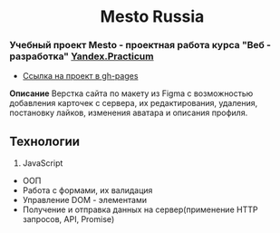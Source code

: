<h1 align="center"> Mesto Russia </h1>

### Учебный проект Mesto - проектная работа курса "Веб - разработка" [Yandex.Practicum](https://praktikum.yandex.ru "Яндекс Практикум")


* [Ссылка на проект в gh-pages](https://alexleibch.github.io/mesto/)

**Описание**
Верстка сайта по макету из Figma с возможностью добавления карточек с сервера, их редактирования, удаления, постановку лайков, изменения аватара и описания профиля.

## Технологии
1. JavaScript
  - ООП
  - Работа с формами, их валидация
  - Управление DOM - элементами
  - Получение и отправка данных на сервер(применение HTTP запросов, API, Promise)

